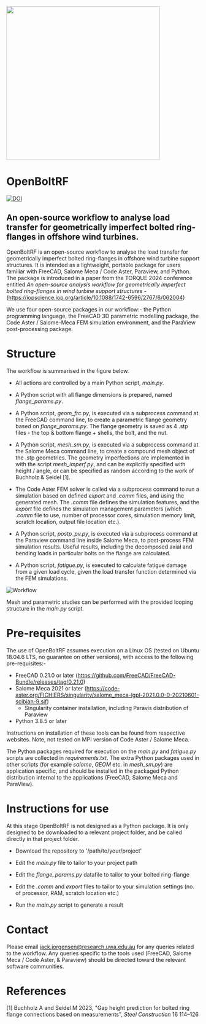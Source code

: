 <img src= 'https://github.com/jhjorg/OpenBoltRF/assets/70005890/f61b2e8c-bf70-48b4-bbbc-d7468b080c32' width = '400'>

# OpenBoltRF 
[![DOI](https://zenodo.org/badge/683682811.svg)](https://zenodo.org/badge/latestdoi/683682811)
## An open-source workflow to analyse load transfer for geometrically imperfect bolted ring-flanges in offshore wind turbines.

OpenBoltRF is an open-source workflow to analyse the load transfer for geometrically imperfect bolted ring-flanges in offshore wind turbine support structures. It is intended as a lightweight, portable package for users familiar with FreeCAD, Salome Meca / Code Aster, Paraview, and Python. The package is introduced in a paper from the TORQUE 2024 conference entitled _An open-source analysis workflow for geometrically imperfect bolted ring-flanges in wind turbine support structures_ - (https://iopscience.iop.org/article/10.1088/1742-6596/2767/6/062004)

We use four open-source packages in our workflow:- the Python programming language, the FreeCAD 3D parametric modelling package, the Code Aster / Salome-Meca FEM simulation environment, and the ParaView post-processing package. 


# Structure

The workflow is summarised in the figure below. 

  - All actions are controlled by a main Python script, _main.py_.

  - A Python script with all flange dimensions is prepared, named _flange_params.py_.

  - A Python script, _geom_frc.py_, is executed via a subprocess command at the FreeCAD command line, to create a parametric flange geometry based on _flange_params.py_. The flange geometry is saved as 4 .stp files - the top & bottom flange + shells, the bolt, and the nut.

  - A Python script, _mesh_sm.py_, is executed via a subprocess command at the Salome Meca command line, to create a compound mesh object of the .stp geometries. The geometry imperfections are implemented in with the script _mesh_imperf.py_, and can be explicitly specified with height / angle, or can be specified as random according to the work of Buchholz & Seidel [1].
  
  - The Code Aster FEM solver is called via a subprocess command to run a simulation based on defined _export_ and _.comm_ files, and using the generated mesh. The _.comm_ file defines the simulation features, and the _export_ file defines the simulation management parameters (which _.comm_ file to use, number of processor cores, simulation memory limit, scratch location, output file location etc.).
  
  - A Python script, _postp_pv.py_, is executed via a subprocess command at the Paraview command line inside Salome Meca, to post-process FEM simulation results. Useful results, including the decomposed axial and bending loads in particular bolts on the flange are calculated.

  - A Python script, _fatigue.py_, is executed to calculate fatigue damage from a given load cycle, given the load transfer function determined via the FEM simulations.  

![Workflow](https://github.com/jhjorg/OpenBoltRF/assets/70005890/29766f6e-cfc9-46c1-9e97-650cdcbe18b3)

Mesh and parametric studies can be performed with the provided looping structure in the _main.py_ script. 

# Pre-requisites
The use of OpenBoltRF assumes execution on a Linux OS (tested on Ubuntu 18.04.6 LTS, no guarantee on other versions), with access to the following pre-requisites:- 
  - FreeCAD 0.21.0     or later (https://github.com/FreeCAD/FreeCAD-Bundle/releases/tag/0.21.0)
  - Salome Meca 2021   or later (https://code-aster.org/FICHIERS/singularity/salome_meca-lgpl-2021.0.0-0-20210601-scibian-9.sif)
    - Singularity container installation, including Paravis distribution of Paraview
  - Python 3.8.5       or later 

Instructions on installation of these tools can be found from respective websites. Note, not tested on MPI version of Code Aster / Salome Meca.

The Python packages required for execution on the _main.py_ and _fatigue.py_ scripts are collected in _requirements.txt_. The extra Python packages used in other scripts (for example _salome_, _GEOM_ etc. in _mesh_sm.py_) are application specific, and should be installed in the packaged Python distribution internal to the applications (FreeCAD, Salome Meca and ParaView).
   
# Instructions for use
At this stage OpenBoltRF is not designed as a Python package. It is only designed to be downloaded to a relevant project folder, and be called directly in that project folder.

  - Download the repository to '/path/to/your/project'
    
  - Edit the _main.py_ file to tailor to your project path
    
  - Edit the _flange_params.py_ datafile to tailor to your bolted ring-flange

  - Edit the _.comm_ and _export_ files to tailor to your simulation settings (no. of processor, RAM, scratch location etc.)
    
  - Run the _main.py_ script to generate a result

# Contact
Please email jack.jorgensen@research.uwa.edu.au for any queries related to the workflow. Any queries specific to the tools used (FreeCAD, Salome Meca / Code Aster, & Paraview) should be directed toward the relevant software communities.

# References
[1] Buchholz A and Seidel M 2023, "Gap height prediction for bolted ring flange connections based on measurements", _Steel Construction_ 16 114–126
